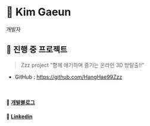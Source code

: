 # 🚀 Kim Gaeun
개발자
<br>

## 🍄 진행 중 프로젝트
> Zzz project "함께 얘기하며 즐기는 온라인 3D 방탈출!!"
- GitHub : https://github.com/HangHae99Zzz
<br>

#### 💬 [개발블로그](https://paran21.tistory.com)
#### 💬 [Linkedin](https://www.linkedin.com/in/%EA%B0%80%EC%9D%80-%EA%B9%80-357573237/)
<br>
